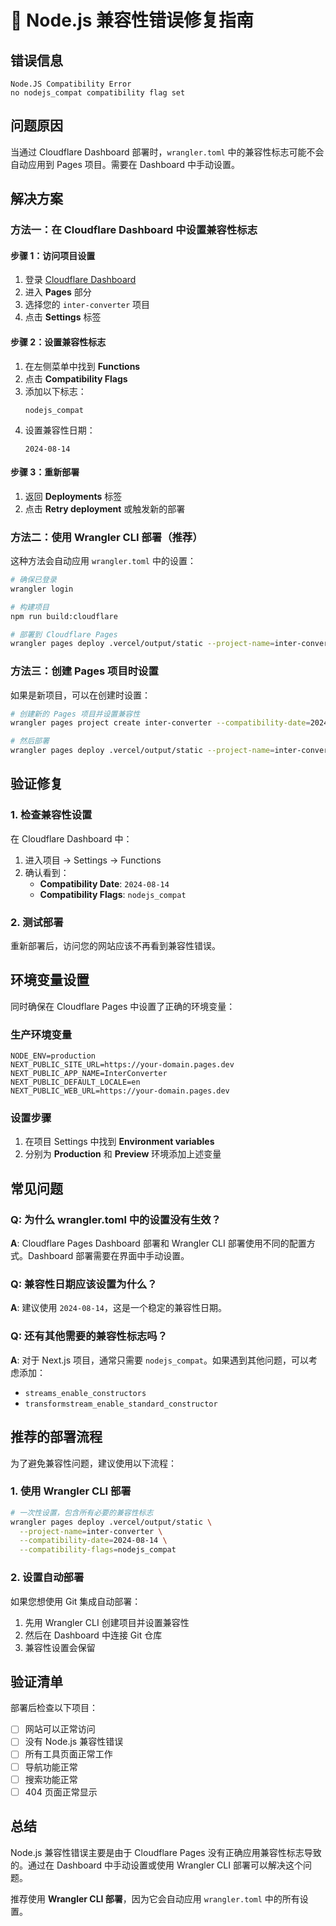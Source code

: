 # 🔧 Node.js 兼容性错误修复指南

## 错误信息

```
Node.JS Compatibility Error
no nodejs_compat compatibility flag set
```

## 问题原因

当通过 Cloudflare Dashboard 部署时，`wrangler.toml` 中的兼容性标志可能不会自动应用到 Pages 项目。需要在 Dashboard 中手动设置。

## 解决方案

### 方法一：在 Cloudflare Dashboard 中设置兼容性标志

#### 步骤 1：访问项目设置
1. 登录 [Cloudflare Dashboard](https://dash.cloudflare.com)
2. 进入 **Pages** 部分
3. 选择您的 `inter-converter` 项目
4. 点击 **Settings** 标签

#### 步骤 2：设置兼容性标志
1. 在左侧菜单中找到 **Functions**
2. 点击 **Compatibility Flags**
3. 添加以下标志：
   ```
   nodejs_compat
   ```
4. 设置兼容性日期：
   ```
   2024-08-14
   ```

#### 步骤 3：重新部署
1. 返回 **Deployments** 标签
2. 点击 **Retry deployment** 或触发新的部署

### 方法二：使用 Wrangler CLI 部署（推荐）

这种方法会自动应用 `wrangler.toml` 中的设置：

```bash
# 确保已登录
wrangler login

# 构建项目
npm run build:cloudflare

# 部署到 Cloudflare Pages
wrangler pages deploy .vercel/output/static --project-name=inter-converter --compatibility-date=2024-08-14 --compatibility-flags=nodejs_compat
```

### 方法三：创建 Pages 项目时设置

如果是新项目，可以在创建时设置：

```bash
# 创建新的 Pages 项目并设置兼容性
wrangler pages project create inter-converter --compatibility-date=2024-08-14 --compatibility-flags=nodejs_compat

# 然后部署
wrangler pages deploy .vercel/output/static --project-name=inter-converter
```

## 验证修复

### 1. 检查兼容性设置

在 Cloudflare Dashboard 中：
1. 进入项目 → Settings → Functions
2. 确认看到：
   - **Compatibility Date**: `2024-08-14`
   - **Compatibility Flags**: `nodejs_compat`

### 2. 测试部署

重新部署后，访问您的网站应该不再看到兼容性错误。

## 环境变量设置

同时确保在 Cloudflare Pages 中设置了正确的环境变量：

### 生产环境变量
```
NODE_ENV=production
NEXT_PUBLIC_SITE_URL=https://your-domain.pages.dev
NEXT_PUBLIC_APP_NAME=InterConverter
NEXT_PUBLIC_DEFAULT_LOCALE=en
NEXT_PUBLIC_WEB_URL=https://your-domain.pages.dev
```

### 设置步骤
1. 在项目 Settings 中找到 **Environment variables**
2. 分别为 **Production** 和 **Preview** 环境添加上述变量

## 常见问题

### Q: 为什么 wrangler.toml 中的设置没有生效？
**A**: Cloudflare Pages Dashboard 部署和 Wrangler CLI 部署使用不同的配置方式。Dashboard 部署需要在界面中手动设置。

### Q: 兼容性日期应该设置为什么？
**A**: 建议使用 `2024-08-14`，这是一个稳定的兼容性日期。

### Q: 还有其他需要的兼容性标志吗？
**A**: 对于 Next.js 项目，通常只需要 `nodejs_compat`。如果遇到其他问题，可以考虑添加：
- `streams_enable_constructors`
- `transformstream_enable_standard_constructor`

## 推荐的部署流程

为了避免兼容性问题，建议使用以下流程：

### 1. 使用 Wrangler CLI 部署
```bash
# 一次性设置，包含所有必要的兼容性标志
wrangler pages deploy .vercel/output/static \
  --project-name=inter-converter \
  --compatibility-date=2024-08-14 \
  --compatibility-flags=nodejs_compat
```

### 2. 设置自动部署
如果您想使用 Git 集成自动部署：
1. 先用 Wrangler CLI 创建项目并设置兼容性
2. 然后在 Dashboard 中连接 Git 仓库
3. 兼容性设置会保留

## 验证清单

部署后检查以下项目：

- [ ] 网站可以正常访问
- [ ] 没有 Node.js 兼容性错误
- [ ] 所有工具页面正常工作
- [ ] 导航功能正常
- [ ] 搜索功能正常
- [ ] 404 页面正常显示

## 总结

Node.js 兼容性错误主要是由于 Cloudflare Pages 没有正确应用兼容性标志导致的。通过在 Dashboard 中手动设置或使用 Wrangler CLI 部署可以解决这个问题。

推荐使用 **Wrangler CLI 部署**，因为它会自动应用 `wrangler.toml` 中的所有设置。
